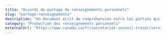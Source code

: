 ```yaml
---
title: "Accords de partage de renseignements personnels"
slug: "partage-renseignements"
description: "Un document écrit de compréhension entre les parties qui partagent des renseignements personnels"
category: "Protection des renseignements personnels"
externalUrl: "https://www.canada.ca/fr/secretariat-conseil-tresor/services/acces-information-protection-reseignements-personnels/protection-reseignements-personnels/lignes-directrices-preparation-ententes-echange-renseignements-personnels.html"
---
```

